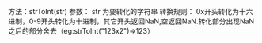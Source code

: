方法：strToInt(str)
参数： str 为要转化的字符串
转换规则：
0x开头转化为十六进制，0-9开头转化为十进制，其它开头返回NaN,空返回NaN.转化部分出现NaN之后的部分舍去（eg:strToInt("123x2")=>123）